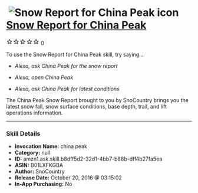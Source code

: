 # &nbsp;<img src="skill_icon" alt="Snow Report for China Peak icon" width="36"> [Snow Report for China Peak](http://alexa.amazon.com/#skills/amzn1.ask.skill.b8dff5d2-32d1-4bb7-b88b-dff4b27fa5ea)
![0 stars](../../images/ic_star_border_black_18dp_1x.png)![0 stars](../../images/ic_star_border_black_18dp_1x.png)![0 stars](../../images/ic_star_border_black_18dp_1x.png)![0 stars](../../images/ic_star_border_black_18dp_1x.png)![0 stars](../../images/ic_star_border_black_18dp_1x.png) 0

To use the Snow Report for China Peak skill, try saying...

* *Alexa, ask China Peak for the snow report*

* *Alexa, open China Peak*

* *Alexa, ask China Peak for latest conditions*

The China Peak Snow Report brought to you by SnoCountry brings you the latest snow fall, snow surface conditions,  base depth, trail, and lift operations information.

***

### Skill Details

* **Invocation Name:** china peak
* **Category:** null
* **ID:** amzn1.ask.skill.b8dff5d2-32d1-4bb7-b88b-dff4b27fa5ea
* **ASIN:** B01LXFKGBA
* **Author:** SnoCountry
* **Release Date:** October 20, 2016 @ 03:15:02
* **In-App Purchasing:** No

